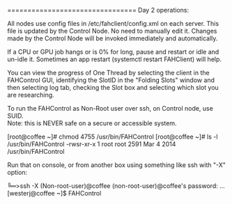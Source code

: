 ================================
Day 2 operations: 

All nodes use config files in /etc/fahclient/config.xml on each server. 
This file is updated by the Control Node.  No need to manually edit it.
Changes made by the Control Node will be invoked immediately and automatically. 

If a CPU or GPU job hangs or is 0% for long, pause and restart or idle and un-idle it.
Sometimes an app restart (systemctl restart FAHClient) will help. 

You can view the progress of One Thread by selecting the client in the FAHControl GUI, 
identifying the SlotID in the "Folding Slots" window and then selecting log tab, 
checking the Slot box and selecting which slot you are researching.

To run the FAHControl as Non-Root user over ssh, on Control node, use SUID.  
Note: this is NEVER safe on a secure or accessible system.

[root@coffee ~]# chmod 4755 /usr/bin/FAHControl
[root@coffee ~]# ls -l /usr/bin/FAHControl
-rwsr-xr-x 1 root root 2591 Mar  4  2014 /usr/bin/FAHControl

Run that on console, or from another box using something like ssh with "-X" option:

╚═>ssh -X (Non-root-user)@coffee
(non-root-user)@coffee's password: 
...
[westerj@coffee ~]$ FAHControl

